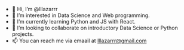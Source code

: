 - 👋 Hi, I’m @lllazarrr
- 👀 I’m interested in Data Science and Web programming.
- 🌱 I’m currently learning Python and JS with React.
- 💞️ I’m looking to collaborate on introductory Data Science or Python projects.
- 📫 You can reach me via emaail at lllazarrr@gmail.com

<!---
lllazarrr/lllazarrr is a ✨ special ✨ repository because its `README.md` (this file) appears on your GitHub profile.
You can click the Preview link to take a look at your changes.
--->
